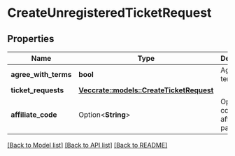 # CreateUnregisteredTicketRequest

## Properties

Name | Type | Description | Notes
------------ | ------------- | ------------- | -------------
**agree_with_terms** | **bool** | Agree with terms | [default to false]
**ticket_requests** | [**Vec<crate::models::CreateTicketRequest>**](CreateTicketRequest.md) |  | 
**affiliate_code** | Option<**String**> | Optional code of an affiliate partner. | [optional]

[[Back to Model list]](../README.md#documentation-for-models) [[Back to API list]](../README.md#documentation-for-api-endpoints) [[Back to README]](../README.md)


